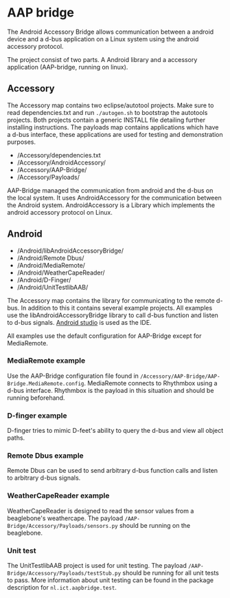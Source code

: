 # AAP bridge

The Android Accessory Bridge allows communication between a android device and a d-bus application on a Linux system using the android accessory protocol.

The project consist of two parts. A Android library and a accessory application (AAP-bridge, running on linux).

## Accessory

The Accessory map contains two eclipse/autotool projects. Make sure to read dependencies.txt and run `./autogen.sh` to bootstrap the autotools projects. Both projects contain a generic INSTALL file detailing further installing instructions. The payloads map contains applications which have a d-bus interface, these applications are used for testing and demonstration purposes.

- /Accessory/dependencies.txt
- /Accessory/AndroidAccessory/
- /Accessory/AAP-Bridge/
- /Accessory/Payloads/

AAP-Bridge managed the communication from android and the d-bus on the local system. It uses AndroidAccessory for the communication between the Android system. AndroidAccessory is a Library which implements the android accessory protocol on Linux.

## Android

- /Android/libAndroidAccessoryBridge/
- /Android/Remote Dbus/
- /Android/MediaRemote/
- /Android/WeatherCapeReader/
- /Android/D-Finger/
- /Android/UnitTestlibAAB/

The Accessory map contains the library for communicating to the remote d-bus. In addition to this it contains several example projects. All examples use the libAndroidAccessoryBridge library to call d-bus function and listen to d-bus signals. [Android studio](https://developer.android.com/sdk/ "Android studio download page") is used as the IDE.

All examples use the default configuration for AAP-Bridge except for MediaRemote.

### MediaRemote example
Use the AAP-Bridge configuration file found in `/Accessory/AAP-Bridge/AAP-Bridge.MediaRemote.config`. MediaRemote connects to Rhythmbox using a d-bus interface. Rhythmbox is the payload in this situation and should be running beforehand.

### D-finger example
D-finger tries to mimic D-feet's ability to query the d-bus and view all object paths.

### Remote Dbus example
Remote Dbus can be used to send arbitrary d-bus function calls and listen to arbitrary d-bus signals.

### WeatherCapeReader example
WeatherCapeReader is designed to read the sensor values from a beaglebone's weathercape. The payload `/AAP-Bridge/Accessory/Payloads/sensors.py` should be running on the beaglebone.

### Unit test
The UnitTestlibAAB project is used for unit testing. The payload `/AAP-Bridge/Accessory/Payloads/testStub.py` should be running for all unit tests to pass. More information about unit testing can be found in the package description for `nl.ict.aapbridge.test`.

